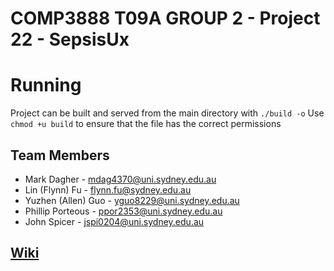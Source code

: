 # COMP3888 T09A GROUP 2 - Project 22 - SepsisUx

# Running
Project can be built and served from the main directory with ```./build -o```
Use ```chmod +u build``` to ensure that the file has the correct permissions

## Team Members
- Mark Dagher - mdag4370@uni.sydney.edu.au
- Lin (Flynn) Fu - flynn.fu@sydney.edu.au
- Yuzhen (Allen) Guo - yguo8229@uni.sydney.edu.au
- Phillip Porteous - ppor2353@uni.sydney.edu.au
- John Spicer - jspi0204@uni.sydney.edu.au

## [Wiki](https://bitbucket.org/jspi0204/comp3888-t09a-group-2/wiki/Home)
